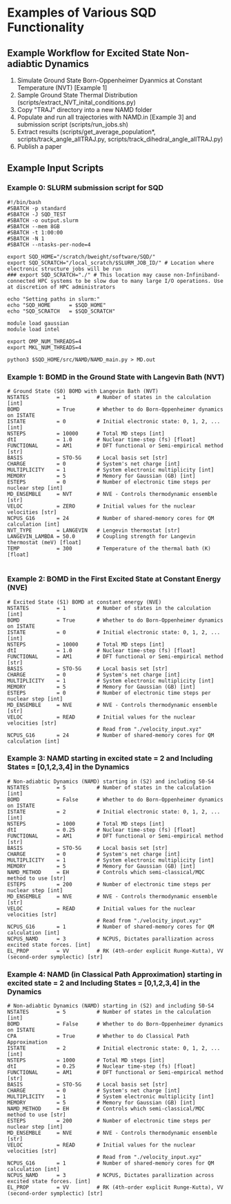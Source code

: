 # Examples of Various SQD Functionality

[DOCS]:   <https://bradenmweight.github.io/SQD/read.html?filename=Documentation.md>
[PARAMS]: <https://bradenmweight.github.io/SQD/read.html?filename=Parameters.md>

## Example Workflow for Excited State Non-adiabtic Dynamics
1. Simulate Ground State Born-Oppenheimer Dyanmics at Constant Temperature (NVT) [Example 1]
2. Sample Ground State Thermal Distribution (scripts/extract_NVT_inital_conditions.py)
3. Copy "TRAJ" directory into a new NAMD folder
4. Populate and run all trajectories with NAMD.in [Example 3] and submission script (scripts/run_jobs.sh)
5. Extract results (scripts/get_average_population*, scripts/track_angle_allTRAJ.py, scripts/track_dihedral_angle_allTRAJ.py)
6. Publish a paper

## Example Input Scripts

### Example 0: SLURM submission script for SQD
```
#!/bin/bash
#SBATCH -p standard
#SBATCH -J SQD_TEST
#SBATCH -o output.slurm
#SBATCH --mem 8GB
#SBATCH -t 1:00:00
#SBATCH -N 1
#SBATCH --ntasks-per-node=4

export SQD_HOME="/scratch/bweight/software/SQD/"
export SQD_SCRATCH="/local_scratch/$SLURM_JOB_ID/" # Location where electronic structure jobs will be run
### export SQD_SCRATCH="./" # This location may cause non-Infiniband-connected HPC systems to be slow due to many large I/O operations. Use at discretion of HPC administrators  

echo "Setting paths in slurm:"
echo "SQD_HOME      = $SQD_HOME"
echo "SQD_SCRATCH   = $SQD_SCRATCH"

module load gaussian
module load intel

export OMP_NUM_THREADS=4
export MKL_NUM_THREADS=4

python3 $SQD_HOME/src/NAMD/NAMD_main.py > MD.out
```


### Example 1: BOMD in the Ground State with Langevin Bath (NVT)
```
# Ground State (S0) BOMD with Langevin Bath (NVT)
NSTATES         = 1          # Number of states in the calculation [int]
BOMD            = True       # Whether to do Born-Oppenheimer dynamics on ISTATE
ISTATE          = 0          # Initial electronic state: 0, 1, 2, ... [int]
NSTEPS          = 10000      # Total MD steps [int]
dtI             = 1.0        # Nuclear time-step (fs) [float]
FUNCTIONAL      = AM1        # DFT functional or Semi-empirical method [str]
BASIS           = STO-5G     # Local basis set [str]
CHARGE          = 0          # System's net charge [int]
MULTIPLICITY    = 1          # System electronic multiplicity [int]
MEMORY          = 5          # Memory for Gaussian (GB) [int]
ESTEPS          = 0          # Number of electronic time steps per nuclear step [int]
MD_ENSEMBLE     = NVT        # NVE - Controls thermodynamic ensemble [str]
VELOC           = ZERO       # Initial values for the nuclear velocities [str]
NCPUS_G16       = 24         # Number of shared-memory cores for QM calculation [int]
NVT_TYPE        = LANGEVIN   # Lengevin thermostat [str]
LANGEVIN_LAMBDA = 50.0       # Coupling strength for Langevin thermostat (meV) [float]
TEMP            = 300        # Temperature of the thermal bath (K) [float]
```

#
#
#


### Example 2: BOMD in the First Excited State at Constant Energy (NVE)
```
# Excited State (S1) BOMD at constant energy (NVE)
NSTATES         = 1          # Number of states in the calculation [int]
BOMD            = True       # Whether to do Born-Oppenheimer dynamics on ISTATE
ISTATE          = 0          # Initial electronic state: 0, 1, 2, ... [int]
NSTEPS          = 10000      # Total MD steps [int]
dtI             = 1.0        # Nuclear time-step (fs) [float]
FUNCTIONAL      = AM1        # DFT functional or Semi-empirical method [str]
BASIS           = STO-5G     # Local basis set [str]
CHARGE          = 0          # System's net charge [int]
MULTIPLICITY    = 1          # System electronic multiplicity [int]
MEMORY          = 5          # Memory for Gaussian (GB) [int]
ESTEPS          = 0          # Number of electronic time steps per nuclear step [int]
MD_ENSEMBLE     = NVE        # NVE - Controls thermodynamic ensemble [str]
VELOC           = READ       # Initial values for the nuclear velocities [str]
                             # Read from "./velocity_input.xyz"
NCPUS_G16       = 24         # Number of shared-memory cores for QM calculation [int]
```

### Example 3: NAMD starting in excited state = 2 and Including States = [0,1,2,3,4] in the Dynamics
```
# Non-adiabtic Dynamics (NAMD) starting in (S2) and including S0-S4
NSTATES         = 5          # Number of states in the calculation [int]
BOMD            = False      # Whether to do Born-Oppenheimer dynamics on ISTATE
ISTATE          = 2          # Initial electronic state: 0, 1, 2, ... [int]
NSTEPS          = 1000       # Total MD steps [int]
dtI             = 0.25       # Nuclear time-step (fs) [float]
FUNCTIONAL      = AM1        # DFT functional or Semi-empirical method [str]
BASIS           = STO-5G     # Local basis set [str]
CHARGE          = 0          # System's net charge [int]
MULTIPLICITY    = 1          # System electronic multiplicity [int]
MEMORY          = 5          # Memory for Gaussian (GB) [int]
NAMD_METHOD     = EH         # Controls which semi-classical/MQC method to use [str]
ESTEPS          = 200        # Number of electronic time steps per nuclear step [int]
MD_ENSEMBLE     = NVE        # NVE - Controls thermodynamic ensemble [str]
VELOC           = READ       # Initial values for the nuclear velocities [str]
                             # Read from "./velocity_input.xyz"
NCPUS_G16       = 1          # Number of shared-memory cores for QM calculation [int]
NCPUS_NAMD      = 3          # NCPUS, Dictates parallization across excited state forces. [int]
EL_PROP         = VV         # RK (4th-order explicit Runge-Kutta), VV (second-order symplectic) [str]
```

### Example 4: NAMD (in Classical Path Approximation) starting in excited state = 2 and Including States = [0,1,2,3,4] in the Dynamics
```
# Non-adiabtic Dynamics (NAMD) starting in (S2) and including S0-S4
NSTATES         = 5          # Number of states in the calculation [int]
BOMD            = False      # Whether to do Born-Oppenheimer dynamics on ISTATE
CPA             = True       # Whether to do Classical Path Approximation
ISTATE          = 2          # Initial electronic state: 0, 1, 2, ... [int]
NSTEPS          = 1000       # Total MD steps [int]
dtI             = 0.25       # Nuclear time-step (fs) [float]
FUNCTIONAL      = AM1        # DFT functional or Semi-empirical method [str]
BASIS           = STO-5G     # Local basis set [str]
CHARGE          = 0          # System's net charge [int]
MULTIPLICITY    = 1          # System electronic multiplicity [int]
MEMORY          = 5          # Memory for Gaussian (GB) [int]
NAMD_METHOD     = EH         # Controls which semi-classical/MQC method to use [str]
ESTEPS          = 200        # Number of electronic time steps per nuclear step [int]
MD_ENSEMBLE     = NVE        # NVE - Controls thermodynamic ensemble [str]
VELOC           = READ       # Initial values for the nuclear velocities [str]
                             # Read from "./velocity_input.xyz"
NCPUS_G16       = 1          # Number of shared-memory cores for QM calculation [int]
NCPUS_NAMD      = 3          # NCPUS, Dictates parallization across excited state forces. [int]
EL_PROP         = VV         # RK (4th-order explicit Runge-Kutta), VV (second-order symplectic) [str]
```